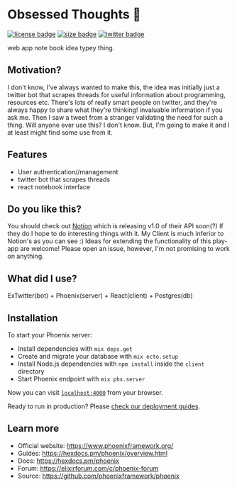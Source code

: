 # Obsessed Thoughts :notebook: 
[<img src="https://img.shields.io/github/license/obsessedyouth/obsessed-thoughts" alt="license badge"/>](License)
[<img src="https://img.shields.io/github/repo-size/obsessedyouth/obsessed-thoughts" alt="size badge"/>](Size)
[<img src="https://img.shields.io/twitter/follow/haile_lagi?style=social" alt="twitter badge"/>](Twitter)

web app note book idea typey thing.

## Motivation? 

I don't know, I've always wanted to make this, the idea was initially just a twitter bot that scrapes threads for useful
information about programming, resources etc. There's lots of really smart people on twitter, and they're always happy
to share what they're thinking! invaluable information if you ask me.
Then I saw a tweet from a stranger validating the need for such a thing. Will anyone ever use this? I don't know. But,
I'm going to make it and I at least might find some use from it.

## Features
- User authentication//management
- twitter bot that scrapes threads
- react notebook interface

## Do you like this?

You should check out [Notion](https://www.notion.so/pricing) which is releasing v1.0 of their API soon(?)
If they do I hope to do interesting things with it. My Client is much inferior to Notion's as you can see :)
Ideas for extending the functionality of this play-app are welcome! Please open an issue, however,
I'm not promising to work on anything.

## What did I use?

ExTwitter(bot) + Phoenix(server) + React(client) + Postgres(db)

## Installation

To start your Phoenix server:

  * Install dependencies with `mix deps.get`
  * Create and migrate your database with `mix ecto.setup`
  * Install Node.js dependencies with `npm install` inside the `client` directory
  * Start Phoenix endpoint with `mix phx.server`

Now you can visit [`localhost:4000`](http://localhost:4000) from your browser.

Ready to run in production? Please [check our deployment guides](https://hexdocs.pm/phoenix/deployment.html).

## Learn more

  * Official website: https://www.phoenixframework.org/
  * Guides: https://hexdocs.pm/phoenix/overview.html
  * Docs: https://hexdocs.pm/phoenix
  * Forum: https://elixirforum.com/c/phoenix-forum
  * Source: https://github.com/phoenixframework/phoenix
